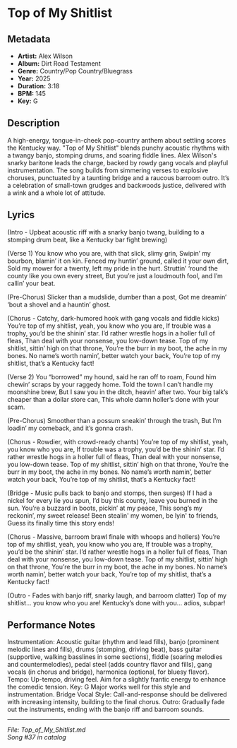 # Top of My Shitlist

## Metadata
- **Artist:** Alex Wilson
- **Album:** Dirt Road Testament
- **Genre:** Country/Pop Country/Bluegrass
- **Year:** 2025
- **Duration:** 3:18
- **BPM:** 145
- **Key:** G

## Description
A high-energy, tongue-in-cheek pop-country anthem about settling scores the Kentucky way. "Top of My Shitlist" blends punchy acoustic rhythms with a twangy banjo, stomping drums, and soaring fiddle lines. Alex Wilson's snarky baritone leads the charge, backed by rowdy gang vocals and playful instrumentation. The song builds from simmering verses to explosive choruses, punctuated by a taunting bridge and a raucous barroom outro. It’s a celebration of small-town grudges and backwoods justice, delivered with a wink and a whole lot of attitude.

## Lyrics

(Intro - Upbeat acoustic riff with a snarky banjo twang, building to a stomping drum beat, like a Kentucky bar fight brewing)

(Verse 1)
You know who you are, with that slick, slimy grin,
Swipin’ my bourbon, blamin’ it on kin.
Fenced my huntin’ ground, called it your own dirt,
Sold my mower for a twenty, left my pride in the hurt.
Struttin’ ‘round the county like you own every street,
But you’re just a loudmouth fool, and I’m callin’ your beat.

(Pre-Chorus)
Slicker than a mudslide, dumber than a post,
Got me dreamin’ ‘bout a shovel and a hauntin’ ghost.

(Chorus - Catchy, dark-humored hook with gang vocals and fiddle kicks)
You’re top of my shitlist, yeah, you know who you are,
If trouble was a trophy, you’d be the shinin’ star.
I’d rather wrestle hogs in a holler full of fleas,
Than deal with your nonsense, you low-down tease.
Top of my shitlist, sittin’ high on that throne,
You’re the burr in my boot, the ache in my bones.
No name’s worth namin’, better watch your back,
You’re top of my shitlist, that’s a Kentucky fact!

(Verse 2)
You “borrowed” my hound, said he ran off to roam,
Found him chewin’ scraps by your raggedy home.
Told the town I can’t handle my moonshine brew,
But I saw you in the ditch, heavin’ after two.
Your big talk’s cheaper than a dollar store can,
This whole damn holler’s done with your scam.

(Pre-Chorus)
Smoother than a possum sneakin’ through the trash,
But I’m loadin’ my comeback, and it’s gonna crash.

(Chorus - Rowdier, with crowd-ready chants)
You’re top of my shitlist, yeah, you know who you are,
If trouble was a trophy, you’d be the shinin’ star.
I’d rather wrestle hogs in a holler full of fleas,
Than deal with your nonsense, you low-down tease.
Top of my shitlist, sittin’ high on that throne,
You’re the burr in my boot, the ache in my bones.
No name’s worth namin’, better watch your back,
You’re top of my shitlist, that’s a Kentucky fact!

(Bridge - Music pulls back to banjo and stomps, then surges)
If I had a nickel for every lie you spun,
I’d buy this county, leave you burned in the sun.
You’re a buzzard in boots, pickin’ at my peace,
This song’s my reckonin’, my sweet release!
Been stealin' my women, be lyin' to friends,
Guess its finally time this story ends!

(Chorus - Massive, barroom brawl finale with whoops and hollers)
You’re top of my shitlist, yeah, you know who you are,
If trouble was a trophy, you’d be the shinin’ star.
I’d rather wrestle hogs in a holler full of fleas,
Than deal with your nonsense, you low-down tease.
Top of my shitlist, sittin’ high on that throne,
You’re the burr in my boot, the ache in my bones.
No name’s worth namin’, better watch your back,
You’re top of my shitlist, that’s a Kentucky fact!

(Outro - Fades with banjo riff, snarky laugh, and barroom clatter)
Top of my shitlist… you know who you are!
Kentucky’s done with you… adios, subpar!

## Performance Notes

Instrumentation: Acoustic guitar (rhythm and lead fills), banjo (prominent melodic lines and fills), drums (stomping, driving beat), bass guitar (supportive, walking basslines in some sections), fiddle (soaring melodies and countermelodies), pedal steel (adds country flavor and fills), gang vocals (in chorus and bridge), harmonica (optional, for bluesy flavor). 
Tempo: Up-tempo, driving feel. Aim for a slightly frantic energy to enhance the comedic tension.
Key: G Major works well for this style and instrumentation. 
Bridge Vocal Style: Call-and-response should be delivered with increasing intensity, building to the final chorus.
Outro: Gradually fade out the instruments, ending with the banjo riff and barroom sounds.

---
*File: Top_of_My_Shitlist.md*  
*Song #37 in catalog*
